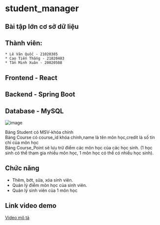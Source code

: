# student_manager
## Bài tập lớn cơ sở dữ liệu
## Thành viên: 
    * Lê Văn Quốc - 21020385
    * Cao Tiến Thắng - 21020403
    * Tẩn Minh Xuân - 20020508
## Frontend - React
## Backend - Spring Boot
## Database - MySQL
![image](https://user-images.githubusercontent.com/94890892/207581797-22caddce-67af-4623-a668-a14e4a9e5bd8.png)

  Bảng Student có MSV-khóa chính  
  Bảng Course có course_id khóa chính,name là tên môn học,credit là số tín chỉ của môn học  
  Bảng Course_Point sẽ lưu trữ điểm các môn học của các học sinh. (1 học sinh có thể tham gia nhiều môn học, 1 môn học có thể có nhiều học sinh).

## Chức năng
  - Thêm, bớt, sửa, xóa sinh viên.
  - Quản lý điểm môn học của sinh viên.
  - Quản lý sinh viên của 1 môn học
## Link video demo
  [Video mô tả](https://drive.google.com/file/d/1FUH6tk8QmRBGgNc8UjUfkv9K2ON5e5Ki/view?usp=share_link)


